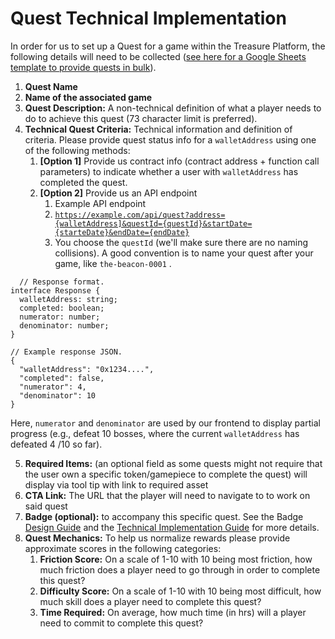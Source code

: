 # Quest Technical Implementation

In order for us to set up a Quest for a game within the Treasure Platform, the following details will need to be collected ([see here for a Google Sheets template to provide quests in bulk](https://docs.google.com/spreadsheets/d/1NW8hKWim2dYNDNCOyPgii2FE9wFW7QwtZJIqQNzF-e4/edit?usp=sharing)).

1. **Quest Name**
2. **Name of the associated game**
3. **Quest Description:** A non-technical definition of what a player needs to do to achieve this quest (73 character limit is preferred).
4. **Technical Quest Criteria:** Technical information and definition of criteria. Please provide quest status info for a `walletAddress` using one of the following methods:
   1. **\[Option 1]** Provide us contract info (contract address + function call parameters) to indicate whether a user with `walletAddress` has completed the quest.
   2. **\[Option 2]** Provide us an API endpoint
      1. Example API endpoint
      2. [`https://example.com/api/quest?address={walletAddress]&questId={questId}&startDate={starteDate}&endDate={endDate}`](https://example.com/api/quest?address={walletAddress]\&questId={questId}\&startDate={starteDate}\&endDate={endDate})
      3. You choose the `questId` (we'll make sure there are no naming collisions). A good convention is to name your quest after your game, like `the-beacon-0001` .

```
  // Response format.
interface Response {
  walletAddress: string;
  completed: boolean;
  numerator: number;
  denominator: number;
}

// Example response JSON.
{
  "walletAddress": "0x1234....",
  "completed": false,
  "numerator": 4,
  "denominator": 10
}
```

Here, `numerator` and `denominator` are used by our frontend to display partial progress (e.g., defeat 10 bosses, where the current `walletAddress` has defeated 4 /10 so far).

5. **Required Items:** (an optional field as some quests might not require that the user own a specific token/gamepiece to complete the quest) will display via tool tip with link to required asset
6. **CTA Link:** The URL that the player will need to navigate to to work on said quest
7. **Badge (optional):** to accompany this specific quest. See the Badge [Design Guide](https://drive.google.com/file/d/11598qNNmqoapSIUplgmtzPm-XsJOzTU9/view?usp=sharing) and the [Technical Implementation Guide](https://docs.treasure.lol/infrastructure/player-identity-and-progression/badges-and-achievements/badge-technical-implementation) for more details.
8. **Quest Mechanics:** To help us normalize rewards please provide approximate scores in the following categories:
   1. **Friction Score:** On a scale of 1-10 with 10 being most friction, how much friction does a player need to go through in order to complete this quest?
   2. **Difficulty Score:** On a scale of 1-10 with 10 being most difficult, how much skill does a player need to complete this quest?
   3. **Time Required:** On average, how much time (in hrs) will a player need to commit to complete this quest?
